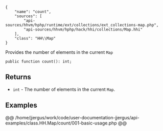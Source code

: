 ``` yamlmeta
{
    "name": "count",
    "sources": [
        "api-sources/hhvm/hphp/runtime/ext/collections/ext_collections-map.php",
        "api-sources/hhvm/hphp/hack/hhi/collections/Map.hhi"
    ],
    "class": "HH\\Map"
}
```




Provides the number of elements in the current ` Map `




``` Hack
public function count(): int;
```




## Returns




+ ` int ` - The number of elements in the current `` Map ``.




## Examples










@@ /home/jjergus/work/code/user-documentation-jjergus/api-examples/class.HH.Map/count/001-basic-usage.php @@
<!-- HHAPIDOC -->
